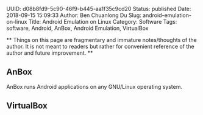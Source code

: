 UUID: d08b8fd9-5c90-46f9-b445-aa1f35c9cd20
Status: published
Date: 2018-09-15 15:09:33
Author: Ben Chuanlong Du
Slug: android-emulation-on-linux
Title: Android Emulation on Linux
Category: Software
Tags: software, Android, AnBox, Android Emulation, VirtualBox

**
Things on this page are
fragmentary and immature notes/thoughts of the author.
It is not meant to readers
but rather for convenient reference of the author and future improvement.
**

## AnBox 

AnBox runs Android applications on any GNU/Linux operating system.

## VirtualBox